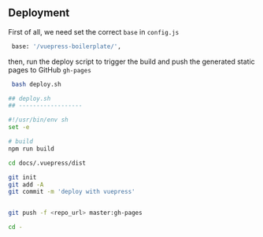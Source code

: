 ## Deployment

First of all, we need set the correct `base` in `config.js`

```bash
 base: '/vuepress-boilerplate/',
```

then, run the deploy script to trigger the build and push the generated static pages to GitHub `gh-pages`

```bash
 bash deploy.sh
```

```bash
## deploy.sh
## ------------------

#!/usr/bin/env sh
set -e

# build
npm run build

cd docs/.vuepress/dist

git init
git add -A
git commit -m 'deploy with vuepress'


git push -f <repo_url> master:gh-pages

cd -

```
